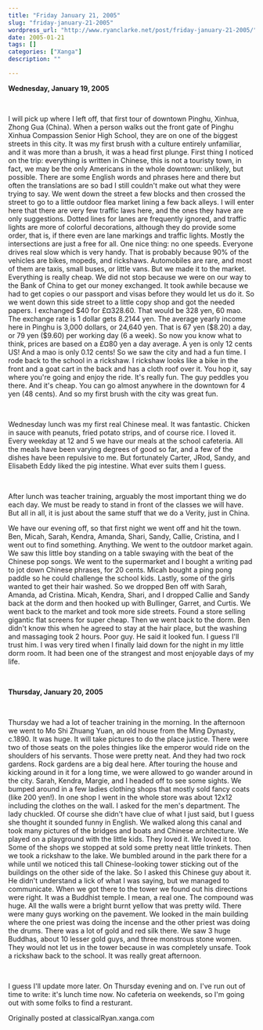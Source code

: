 ```yaml
---
title: "Friday January 21, 2005"
slug: "friday-january-21-2005"
wordpress_url: "http://www.ryanclarke.net/post/friday-january-21-2005/"
date: 2005-01-21
tags: []
categories: ["Xanga"]
description: ""

---
```


**Wednesday, January 19, 2005**

 

I will pick up where I left off, that first tour of downtown Pinghu, Xinhua, Zhong Gua (China). When a person walks out the front gate of Pinghu Xinhua Compassion Senior High School, they are on one of the biggest streets in this city. It was my first brush with a culture entirely unfamiliar, and it was more than a brush, it was a head first plunge. First thing I noticed on the trip: everything is written in Chinese, this is not a touristy town, in fact, we may be the only Americans in the whole downtown: unlikely, but possible. There are some English words and phrases here and there but often the translations are so bad I still couldn't make out what they were trying to say. We went down the street a few blocks and then crossed the street to go to a little outdoor flea market lining a few back alleys. I will enter here that there are very few traffic laws here, and the ones they have are only suggestions. Dotted lines for lanes are frequently ignored, and traffic lights are more of colorful decorations, although they do provide some order, that is, if there even are lane markings and traffic lights. Mostly the intersections are just a free for all. One nice thing: no one speeds. Everyone drives real slow which is very handy. That is probably because 90% of the vehicles are bikes, mopeds, and rickshaws. Automobiles are rare, and most of them are taxis, small buses, or little vans. But we made it to the market. Everything is really cheap. We did not stop because we were on our way to the Bank of China to get our money exchanged. It took awhile because we had to get copies o our passport and visas before they would let us do it. So we went down this side street to a little copy shop and got the needed papers. I exchanged \$40 for £¤328.60. That would be 328 yen, 60 mao. The exchange rate is 1 dollar gets 8.2144 yen. The average yearly income here in Pinghu is 3,000 dollars, or 24,640 yen. That is 67 yen (\$8.20) a day, or 79 yen (\$9.60) per working day (6 a week). So now you know what to think, prices are based on a £¤80 yen a day average. A yen is only 12 cents US! And a mao is only 0.12 cents! So we saw the city and had a fun time. I rode back to the school in a rickshaw. I rickshaw looks like a bike in the front and a goat cart in the back and has a cloth roof over it. You hop it, say where you're going and enjoy the ride. It's really fun. The guy peddles you there. And it's cheap. You can go almost anywhere in the downtown for 4 yen (48 cents). And so my first brush with the city was great fun.

 

Wednesday lunch was my first real Chinese meal. It was fantastic. Chicken in sauce with peanuts, fried potato strips, and of course rice. I loved it. Every weekday at 12 and 5 we have our meals at the school cafeteria. All the meals have been varying degrees of good so far, and a few of the dishes have been repulsive to me. But fortunately Carter, JRod, Sandy, and Elisabeth Eddy liked the pig intestine. What ever suits them I guess.

 

After lunch was teacher training, arguably the most important thing we do each day. We must be ready to stand in front of the classes we will have. But all in all, it is just about the same stuff that we do a Verity, just in China.

We have our evening off, so that first night we went off and hit the town. Ben, Micah, Sarah, Kendra, Amanda, Shari, Sandy, Callie, Cristina, and I went out to find something. Anything. We went to the outdoor market again. We saw this little boy standing on a table swaying with the beat of the Chinese pop songs. We went to the supermarket and I bought a writing pad to jot down Chinese phrases, for 20 cents. Micah bought a ping pong paddle so he could challenge the school kids. Lastly, some of the girls wanted to get their hair washed. So we dropped Ben off with Sarah, Amanda, ad Cristina. Micah, Kendra, Shari, and I dropped Callie and Sandy back at the dorm and then hooked up with Bullinger, Garret, and Curtis. We went back to the market and took more side streets. Found a store selling gigantic flat screens for super cheap. Then we went back to the dorm. Ben didn't know this when he agreed to stay at the hair place, but the washing and massaging took 2 hours. Poor guy. He said it looked fun. I guess I'll trust him. I was very tired when I finally laid down for the night in my little dorm room. It had been one of the strangest and most enjoyable days of my life.

 

**Thursday, January 20, 2005**

 

Thursday we had a lot of teacher training in the morning. In the afternoon we went to Mo Shi Zhuang Yuan, an old house from the Ming Dynasty, c.1890. It was huge. It will take pictures to do the place justice. There were two of those seats on the poles thingies like the emperor would ride on the shoulders of his servants. Those were pretty neat. And they had two rock gardens. Rock gardens are a big deal here. After touring the house and kicking around in it for a long time, we were allowed to go wander around in the city. Sarah, Kendra, Margie, and I headed off to see some sights. We bumped around in a few ladies clothing shops that mostly sold fancy coats (like 200 yen!). In one shop I went in the whole store was about 12x12 including the clothes on the wall. I asked for the men's department. The lady chuckled. Of course she didn't have clue of what I just said, but I guess she thought it sounded funny in English. We walked along this canal and took many pictures of the bridges and boats and Chinese architecture. We played on a playground with the little kids. They loved it. We loved it too. Some of the shops we stopped at sold some pretty neat little trinkets. Then we took a rickshaw to the lake. We bumbled around in the park there for a while until we noticed this tall Chinese-looking tower sticking out of the buildings on the other side of the lake. So I asked this Chinese guy about it. He didn't understand a lick of what I was saying, but we managed to communicate. When we got there to the tower we found out his directions were right. It was a Buddhist temple. I mean, a real one. The compound was huge. All the walls were a bright burnt yellow that was pretty wild. There were many guys working on the pavement. We looked in the main building where the one priest was doing the incense and the other priest was doing the drums. There was a lot of gold and red silk there. We saw 3 huge Buddhas, about 10 lesser gold guys, and three monstrous stone women. They would not let us in the tower because in was completely unsafe. Took a rickshaw back to the school. It was really great afternoon.

 

I guess I'll update more later. On Thursday evening and on. I've run out of time to write: it's lunch time now. No cafeteria on weekends, so I'm going out with some folks to find a resturant.

Originally posted at classicalRyan.xanga.com

